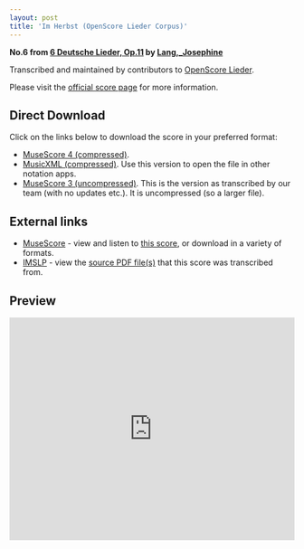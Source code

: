 ```yaml
---
layout: post
title: 'Im Herbst (OpenScore Lieder Corpus)'
---
```


__No.6 from [6 Deutsche Lieder, Op.11](https://fourscoreandmore.org/openscore/lieder/Lang%2C_Josephine/6_Deutsche_Lieder%2C_Op.11/) by [Lang,_Josephine](https://fourscoreandmore.org/openscore/lieder/Lang%2C_Josephine)__

Transcribed and maintained by contributors to [OpenScore Lieder].

Please visit the [official score page] for more information.

[official score page]: https://musescore.com/openscore-lieder-corpus/scores/6577737
[OpenScore Lieder]: https://musescore.com/openscore-lieder-corpus

## Direct Download

Click on the links below to download the score in your preferred format:
- [MuseScore 4 (compressed)](https://fourscoreandmore.org/openscore/lieder/Lang%2C_Josephine/6_Deutsche_Lieder%2C_Op.11/6_Im_Herbst.mscz).
- [MusicXML (compressed)](https://fourscoreandmore.org/openscore/lieder/Lang%2C_Josephine/6_Deutsche_Lieder%2C_Op.11/6_Im_Herbst.mxl). Use this version to open the file in other notation apps.
- [MuseScore 3 (uncompressed)](https://raw.githubusercontent.com/OpenScore/Lieder/refs/heads/main/scores/Lang%2C_Josephine/6_Deutsche_Lieder%2C_Op.11/6_Im_Herbst/lc6577737.mscx). This is the version as transcribed by our team (with no updates etc.). It is uncompressed (so a larger file).

## External links

- [MuseScore] - view and listen to [this score][MuseScore], or download in a variety of formats.
- [IMSLP] - view the [source PDF file(s)][IMSLP] that this score was transcribed from.

[MuseScore]: https://musescore.com/score/6577737
[IMSLP]: https://imslp.org/wiki/Special:ReverseLookup/616471

## Preview

<iframe width="100%" height="394" src="https://musescore.com/openscore-lieder-corpus/scores/6577737/embed" frameborder="0" allowfullscreen allow="autoplay; fullscreen"></iframe>
